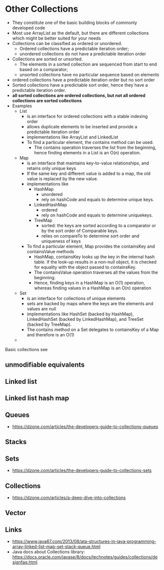 # Other Collections

- They constitute one of the basic building blocks of commonly developed code
- Most use ArrayList as the default, but there are different collections which might be better suited for your needs
- Collections can be classified as ordered or unordered.
  - Ordered collections have a predictable iteration order;
  - unordered collections do not have a predictable iteration order
- Collections are sorted or unsorted.
  - The elements in a sorted collection are sequenced from start to end based on a comparator;
  - unsorted collections have no particular sequence based on elements
- ordered collections have a predictable iteration order but no sort order
- Sorted collections have a predictable sort order, hence they have a predictable iteration order.
- **all sorted collections are ordered collections, but not all ordered collections are sorted collections**
- Examples
  - List
    - is an interface for ordered collections with a stable indexing order
    - allows duplicate elements to be inserted and provide a predictable iteration order
    - implementations like ArrayList and LinkedList
    - To find a particular element, the contains method can be used.
      - The contains operation traverses the list from the beginning, hence finding elements in a List is an O(n) operation.
  - Map
    - is an interface that maintains key-to-value relationships, and retains only unique keys
    - If the same key and different value is added to a map, the old value is replaced by the new value.
    - implementations like
      - HashMap
        - unordered
        - rely on hashCode and equals to determine unique keys.
      - LinkedHashMap
        - ordered
        - rely on hashCode and equals to determine uniquekeys.
      - TreeMap
        - sorted: the keys are sorted according to a comparator or by the sort order of Comparable keys.
        - relies on compareTo to determine sort order and uniqueness of keys
    - To find a particular element, Map provides the containsKey and containsValue methods
      -  HashMap, containsKey looks up the key in the internal hash table. If the look-up results in a non-null object, it is checked for equality with the object passed to containsKey.
      - The containsValue operation traverses all the values from the beginning.
      - Hence, finding keys in a HashMap is an O(1) operation, whereas finding values in a HashMap is an O(n) operation
  - Set
    - is an interface for collections of unique elements
    -  sets are backed by maps where the keys are the elements and values are null
    - implementations like HashSet (backed by HashMap), LinkedHashSet (backed by LinkedHashMap), and TreeSet (backed by TreeMap).
    - The contains method on a Set delegates to containsKey of a Map and therefore is an O(1)
  -

Basic collections see

## unmodifiable equivalents

## Linked list

## Linked list hash map

## Queues

- https://dzone.com/articles/the-developers-guide-to-collections-queues


## Stacks


## Sets

- https://dzone.com/articles/the-developers-guide-to-collections-sets


## Collections

- https://dzone.com/articles/a-deep-dive-into-collections

## Vector

## Links

- https://www.java67.com/2013/08/ata-structures-in-java-programming-array-linked-list-map-set-stack-queue.html
- Java docs about Collections library: https://docs.oracle.com/javase/8/docs/technotes/guides/collections/designfaq.html
